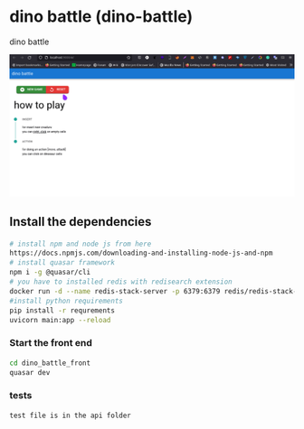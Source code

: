 # dino battle (dino-battle)

dino battle

![](usage.gif)

## Install the dependencies
```bash
# install npm and node js from here
https://docs.npmjs.com/downloading-and-installing-node-js-and-npm
# install quasar framework
npm i -g @quasar/cli
# you have to installed redis with redisearch extension
docker run -d --name redis-stack-server -p 6379:6379 redis/redis-stack-server:latest
#install python requirements 
pip install -r requrements
uvicorn main:app --reload
```

### Start the front end
```bash
cd dino_battle_front
quasar dev
```


### tests
```
test file is in the api folder
```
